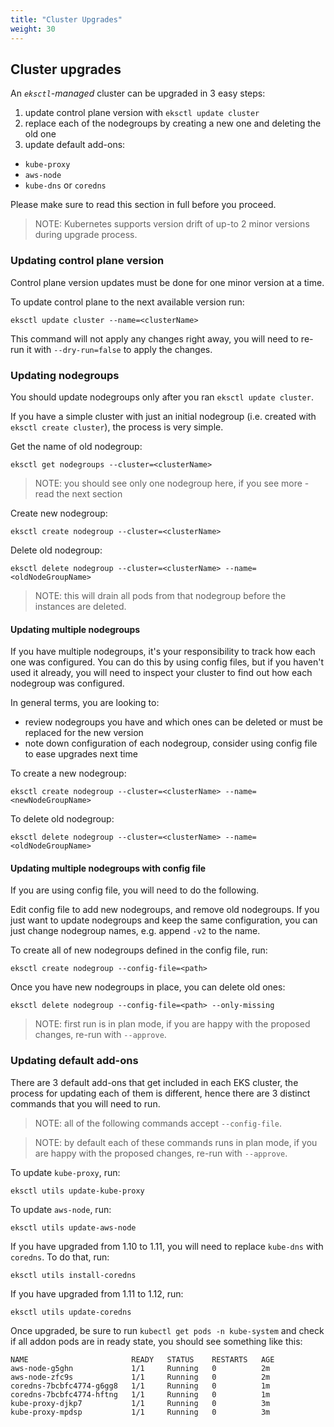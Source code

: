 ```yaml
---
title: "Cluster Upgrades"
weight: 30
---
```


## Cluster upgrades

An _`eksctl`-managed_ cluster can be upgraded in 3 easy steps:

1. update control plane version with `eksctl update cluster`
2. replace each of the nodegroups by creating a new one and deleting the old one
3. update default add-ons:

- `kube-proxy`
- `aws-node`
- `kube-dns` or `coredns`

Please make sure to read this section in full before you proceed.

> NOTE: Kubernetes supports version drift of up-to 2 minor versions during upgrade process.

### Updating control plane version

Control plane version updates must be done for one minor version at a time.

To update control plane to the next available version run:

```
eksctl update cluster --name=<clusterName>
```

This command will not apply any changes right away, you will need to re-run it with
`--dry-run=false` to apply the changes.

### Updating nodegroups

You should update nodegroups only after you ran `eksctl update cluster`.

If you have a simple cluster with just an initial nodegroup (i.e. created with
`eksctl create cluster`), the process is very simple.

Get the name of old nodegroup:

```
eksctl get nodegroups --cluster=<clusterName>
```

> NOTE: you should see only one nodegroup here, if you see more - read the next section

Create new nodegroup:

```
eksctl create nodegroup --cluster=<clusterName>
```

Delete old nodegroup:

```
eksctl delete nodegroup --cluster=<clusterName> --name=<oldNodeGroupName>
```

> NOTE: this will drain all pods from that nodegroup before the instances are deleted.

#### Updating multiple nodegroups

If you have multiple nodegroups, it's your responsibility to track how each one was configured.
You can do this by using config files, but if you haven't used it already, you will need to inspect
your cluster to find out how each nodegroup was configured.

In general terms, you are looking to:

- review nodegroups you have and which ones can be deleted or must be replaced for the new version
- note down configuration of each nodegroup, consider using config file to ease upgrades next time

To create a new nodegroup:

```
eksctl create nodegroup --cluster=<clusterName> --name=<newNodeGroupName>
```

To delete old nodegroup:

```
eksctl delete nodegroup --cluster=<clusterName> --name=<oldNodeGroupName>
```

#### Updating multiple nodegroups with config file

If you are using config file, you will need to do the following.

Edit config file to add new nodegroups, and remove old nodegroups.
If you just want to update nodegroups and keep the same configuration,
you can just change nodegroup names, e.g. append `-v2` to the name.

To create all of new nodegroups defined in the config file, run:

```
eksctl create nodegroup --config-file=<path>
```

Once you have new nodegroups in place, you can delete old ones:

```
eksctl delete nodegroup --config-file=<path> --only-missing
```

> NOTE: first run is in plan mode, if you are happy with the proposed
> changes, re-run with `--approve`.

### Updating default add-ons

There are 3 default add-ons that get included in each EKS cluster, the process for updating each of them is different, hence
there are 3 distinct commands that you will need to run.

> NOTE: all of the following commands accept `--config-file`.

> NOTE: by default each of these commands runs in plan mode,
> if you are happy with the proposed changes, re-run with `--approve`.

To update `kube-proxy`, run:

```
eksctl utils update-kube-proxy
```

To update `aws-node`, run:

```
eksctl utils update-aws-node
```

If you have upgraded from 1.10 to 1.11, you will need to replace `kube-dns` with `coredns`.
To do that, run:

```
eksctl utils install-coredns
```

If you have upgraded from 1.11 to 1.12, run:

```
eksctl utils update-coredns
```

Once upgraded, be sure to run `kubectl get pods -n kube-system` and check if all addon pods are in ready state, you should see
something like this:

```
NAME                       READY   STATUS    RESTARTS   AGE
aws-node-g5ghn             1/1     Running   0          2m
aws-node-zfc9s             1/1     Running   0          2m
coredns-7bcbfc4774-g6gg8   1/1     Running   0          1m
coredns-7bcbfc4774-hftng   1/1     Running   0          1m
kube-proxy-djkp7           1/1     Running   0          3m
kube-proxy-mpdsp           1/1     Running   0          3m
```
